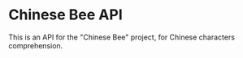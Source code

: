 # Chinese Bee API
This is an API for the "Chinese Bee" project, for Chinese characters comprehension.